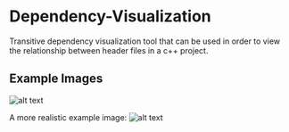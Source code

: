Dependency-Visualization
========================

Transitive dependency visualization tool that can be used in order to view the relationship between header files in a c++ project.


Example Images
--------------

![alt text](http://i.imgur.com/Eb3V1C3.png "Transitive Dependency Visualization Example Image")

A more realistic example image:
![alt text](http://i.imgur.com/o7qHhSK.png "Transitive Dependency Visualization Example Image")